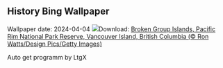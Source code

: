 ## History Bing Wallpaper
Wallpaper date: 2024-04-04
![](https://www.bing.com/th?id=OHR.PacificRimNationalPark_EN-CA1275623465_UHD.jpg&w=1000)Download: [Broken Group Islands, Pacific Rim National Park Reserve, Vancouver Island, British Columbia (© Ron Watts/Design Pics/Getty Images)](https://www.bing.com/th?id=OHR.PacificRimNationalPark_EN-CA1275623465_UHD.jpg)

Auto get programm by LtgX

